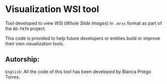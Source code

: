 # Visualization WSI tool
Tool developed to view WSI (*Whole Slide Images*) in `.mrxs` format as part of the `BD-PATH` project.

This code is provided to help future developers or entities build or improve their own visualization tools.


Autorship:
---

`English`: All the code of this tool has been developed by Blanca Priego Torres.
